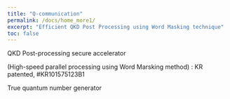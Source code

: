 ```yaml
---
title: "Q-communication"
permalink: /docs/home_more1/
excerpt: "Efficient QKD Post Processing using Word Masking technique"
toc: false
---
```


QKD Post-processing secure accelerator

(High-speed parallel processing using Word Marsking method) 
: KR patented, #KR101575123B1

True quantum number generator
